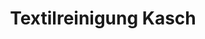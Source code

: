 ---
title: "Textilreinigung Kasch"
url: /horn-bad-meinberg/textilreinigung-kasch/
shop: Wäscherei
---